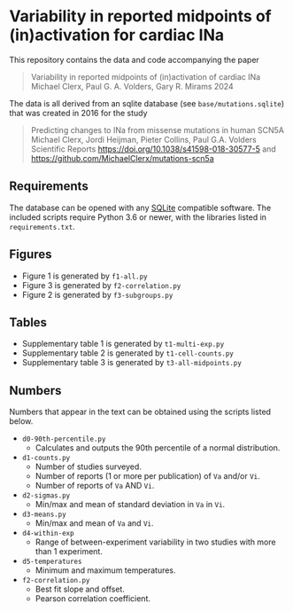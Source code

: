 # Variability in reported midpoints of (in)activation for cardiac INa

This repository contains the data and code accompanying the paper 

> Variability in reported midpoints of (in)activation of cardiac INa
> Michael Clerx, Paul G. A. Volders, Gary R. Mirams
> 2024

The data is all derived from an sqlite database (see `base/mutations.sqlite`) that was created in 2016 for the study

> Predicting changes to INa from missense mutations in human SCN5A
> Michael Clerx, Jordi Heijman, Pieter Collins, Paul G.A. Volders
> Scientific Reports
> https://doi.org/10.1038/s41598-018-30577-5
> and https://github.com/MichaelClerx/mutations-scn5a

## Requirements

The database can be opened with any [SQLite](https://en.wikipedia.org/wiki/SQLite) compatible software.
The included scripts require Python 3.6 or newer, with the libraries listed in `requirements.txt`.

## Figures

- Figure 1 is generated by `f1-all.py`
- Figure 3 is generated by `f2-correlation.py`
- Figure 2 is generated by `f3-subgroups.py`

## Tables

- Supplementary table 1 is generated by `t1-multi-exp.py`
- Supplementary table 2 is generated by `t1-cell-counts.py`
- Supplementary table 3 is generated by `t3-all-midpoints.py`

## Numbers

Numbers that appear in the text can be obtained using the scripts listed below.

- `d0-90th-percentile.py`
  - Calculates and outputs the 90th percentile of a normal distribution.
- `d1-counts.py`
  - Number of studies surveyed.
  - Number of reports (1 or more per publication) of `Va` and/or `Vi`.
  - Number of reports of `Va` AND `Vi`.
- `d2-sigmas.py`
  - Min/max and mean of standard deviation in `Va` in `Vi`.
- `d3-means.py`
  - Min/max and mean of `Va` and `Vi`.
- `d4-within-exp`
  - Range of between-experiment variability in two studies with more than 1
    experiment.
- `d5-temperatures`
  - Minimum and maximum temperatures.
- `f2-correlation.py`
  - Best fit slope and offset.
  - Pearson correlation coefficient.

